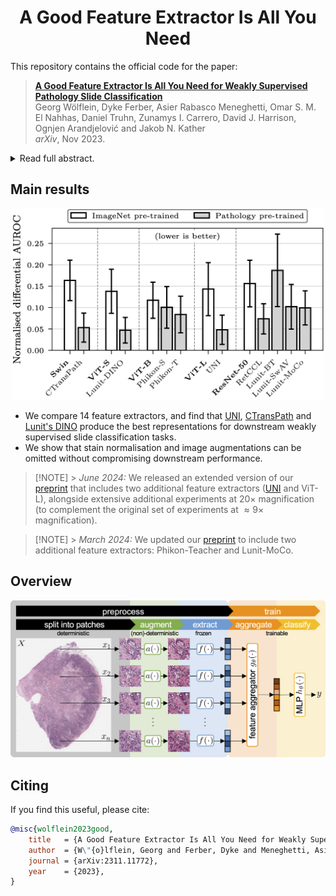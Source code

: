 <div align="center">
<h1>A Good Feature Extractor Is All You Need</h1>
</div>

This repository contains the official code for the paper:

> [**A Good Feature Extractor Is All You Need for Weakly Supervised Pathology Slide Classification**](https://arxiv.org/abs/2311.11772)  
> Georg Wölflein, Dyke Ferber, Asier Rabasco Meneghetti, Omar S. M. El Nahhas, Daniel Truhn, Zunamys I. Carrero, David J. Harrison, Ognjen Arandjelović and Jakob N. Kather  
> _arXiv_, Nov 2023.

<details>
<summary>Read full abstract.</summary>
Stain normalisation is thought to be a crucial preprocessing step in computational pathology pipelines. We question this belief in the context of weakly supervised whole slide image classification, motivated by the emergence of powerful feature extractors trained using self-supervised learning on diverse pathology datasets. To this end, we performed the most comprehensive evaluation of publicly available pathology feature extractors to date, involving more than 8,000 training runs across nine tasks, five datasets, three downstream architectures, and various preprocessing setups. Notably, we find that omitting stain normalisation and image augmentations does not compromise downstream slide-level classification performance, while incurring substantial savings in memory and compute. Using a new evaluation metric that facilitates relative downstream performance comparison, we identify the best publicly available extractors, and show that their latent spaces are remarkably robust to variations in stain and augmentations like rotation. Contrary to previous patch-level benchmarking studies, our approach emphasises clinical relevance by focusing on slide-level biomarker prediction tasks in a weakly supervised setting with external validation cohorts. Our findings stand to streamline digital pathology workflows by minimising preprocessing needs and informing the selection of feature extractors.
</details>

## Main results

<div align="center"><img src="https://github.com/georg-wolflein/good-features/raw/master/assets/performance_comparison.png" width="500"></img></div>

- We compare 14 feature extractors, and find that [UNI](https://www.nature.com/articles/s41591-024-02857-3), [CTransPath](https://github.com/Xiyue-Wang/TransPath) and [Lunit's DINO](https://github.com/lunit-io/benchmark-ssl-pathology) produce the best representations for downstream weakly supervised slide classification tasks.
- We show that stain normalisation and image augmentations can be omitted without compromising downstream performance.

> [!NOTE] > _June 2024:_ We released an extended version of our [preprint](https://arxiv.org/abs/2311.11772v5) that includes two additional feature extractors ([UNI](https://www.nature.com/articles/s41591-024-02857-3) and ViT-L), alongside extensive additional experiments at $20\times$ magnification (to complement the original set of experiments at $\approx 9\times$ magnification).

> [!NOTE] > _March 2024:_ We updated our [preprint](https://arxiv.org/abs/2311.11772v4) to include two additional feature extractors: Phikon-Teacher and Lunit-MoCo.

## Overview

![](assets/overview.png)

## Citing

If you find this useful, please cite:

```bibtex
@misc{wolflein2023good,
    title   = {A Good Feature Extractor Is All You Need for Weakly Supervised Pathology Slide Classification},
    author  = {W\"{o}lflein, Georg and Ferber, Dyke and Meneghetti, Asier Rabasco and El Nahhas, Omar S. M. and Truhn, Daniel and Carrero, Zunamys I. and Harrison, David J. and Arandjelovi\'{c}, Ognjen and Kather, Jakob N.},
    journal = {arXiv:2311.11772},
    year    = {2023},
}
```
